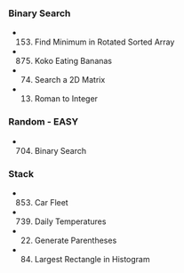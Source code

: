 ### Binary Search

- 153. Find Minimum in Rotated Sorted Array
- 875. Koko Eating Bananas
- 74. Search a 2D Matrix
- 13. Roman to Integer

### Random - EASY

- 704. Binary Search

### Stack

- 853.  Car Fleet
- 739.  Daily Temperatures
- 22. Generate Parentheses
- 84. Largest Rectangle in Histogram
